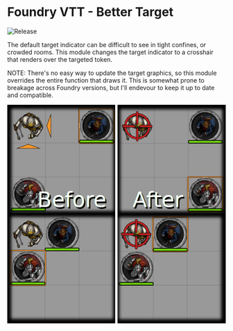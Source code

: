 # Foundry VTT - Better Target

![Release](https://github.com/sPOiDar/fvtt-module-better-target/workflows/Release/badge.svg)

The default target indicator can be difficult to see in tight confines, or crowded rooms. This module changes the target indicator to a crosshair that renders over the targeted token.

NOTE: There's no easy way to update the target graphics, so this module overrides the entire function that draws it. This is somewhat prone to breakage across Foundry versions, but I'll endevour to keep it up to date and compatible.

![Example](example/example.png)